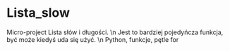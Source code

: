 # Lista_slow
Micro-project Lista słów i długości. \n
Jest to bardziej pojedyńcza funkcja, być może kiedyś uda się użyć. \n
Python, funkcje, pętle for

